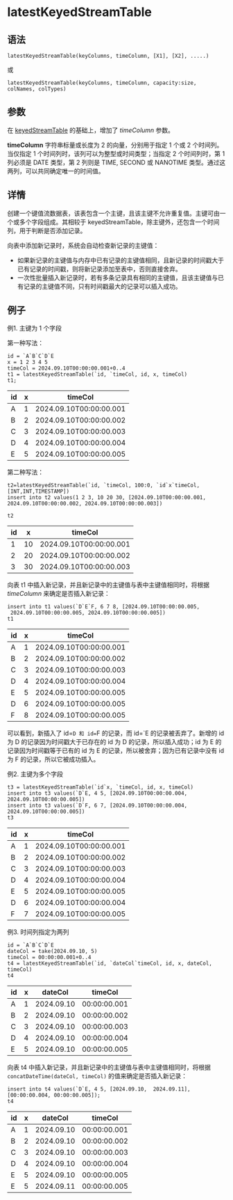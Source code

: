 # latestKeyedStreamTable

## 语法

`latestKeyedStreamTable(keyColumns, timeColumn, [X1], [X2],
.....)`

或

`latestKeyedStreamTable(keyColumns, timeColumn, capacity:size, colNames,
colTypes)`

## 参数

在 [keyedStreamTable](../k/keyedStreamTable.md) 的基础上，增加了 *timeColumn* 参数。

**timeColumn** 字符串标量或长度为 2 的向量，分别用于指定 1 个或 2 个时间列。当仅指定 1 个时间列时，该列可以为整型或时间类型；当指定 2
个时间列时，第 1 列必须是 DATE 类型，第 2 列则是 TIME, SECOND 或 NANOTIME 类型。通过这两列，可以共同确定唯一的时间值。

## 详情

创建一个键值流数据表，该表包含一个主键，且该主键不允许重复值。主键可由一个或多个字段组成。其相较于
keyedStreamTable，除主键外，还包含一个时间列，用于判断是否添加记录。

向表中添加新记录时，系统会自动检查新记录的主键值：

* 如果新记录的主键值与内存中已有记录的主键值相同，且新记录的时间戳大于已有记录的时间戳，则将新记录添加至表中，否则直接舍弃。
* 一次性批量插入新记录时，若有多条记录具有相同的主键值，且该主键值与已有记录的主键值不同，只有时间戳最大的记录可以插入成功。

## 例子

例1. 主键为 1 个字段

第一种写法：

```
id = `A`B`C`D`E
x = 1 2 3 4 5
timeCol = 2024.09.10T00:00:00.001+0..4
t1 = latestKeyedStreamTable(`id, `timeCol, id, x, timeCol)
t1;
```

| id | x | timeCol |
| --- | --- | --- |
| A | 1 | 2024.09.10T00:00:00.001 |
| B | 2 | 2024.09.10T00:00:00.002 |
| C | 3 | 2024.09.10T00:00:00.003 |
| D | 4 | 2024.09.10T00:00:00.004 |
| E | 5 | 2024.09.10T00:00:00.005 |

第二种写法：

```
t2=latestKeyedStreamTable(`id, `timeCol, 100:0, `id`x`timeCol, [INT,INT,TIMESTAMP])
insert into t2 values(1 2 3, 10 20 30, [2024.09.10T00:00:00.001,
2024.09.10T00:00:00.002, 2024.09.10T00:00:00.003])

t2
```

| id | x | timeCol |
| --- | --- | --- |
| 1 | 10 | 2024.09.10T00:00:00.001 |
| 2 | 20 | 2024.09.10T00:00:00.002 |
| 3 | 30 | 2024.09.10T00:00:00.003 |

向表 t1 中插入新记录，并且新记录中的主键值与表中主键值相同时，将根据 *timeColumn* 来确定是否插入新记录：

```
insert into t1 values(`D`E`F, 6 7 8, [2024.09.10T00:00:00.005,
 2024.09.10T00:00:00.005, 2024.09.10T00:00:00.005])
t1
```

| id | x | timeCol |
| --- | --- | --- |
| A | 1 | 2024.09.10T00:00:00.001 |
| B | 2 | 2024.09.10T00:00:00.002 |
| C | 3 | 2024.09.10T00:00:00.003 |
| D | 4 | 2024.09.10T00:00:00.004 |
| E | 5 | 2024.09.10T00:00:00.005 |
| D | 6 | 2024.09.10T00:00:00.005 |
| F | 8 | 2024.09.10T00:00:00.005 |

可以看到，新插入了 id=`D 和 id=`F 的记录，而 id=`E 的记录被丢弃了。新增的 id 为 D 的记录因为时间戳大于已存在的 id 为 D
的记录，所以插入成功；id 为 E 的记录因为时间戳等于已有的 id 为 E 的记录，所以被舍弃；因为已有记录中没有 id 为 F 的记录，所以它被成功插入。

例2. 主键为多个字段

```
t3 = latestKeyedStreamTable(`id`x, `timeCol, id, x, timeCol)
insert into t3 values(`D`E, 4 5, [2024.09.10T00:00:00.004, 2024.09.10T00:00:00.005])
insert into t3 values(`D`F, 6 7, [2024.09.10T00:00:00.004, 2024.09.10T00:00:00.005])
t3
```

| id | x | timeCol |
| --- | --- | --- |
| A | 1 | 2024.09.10T00:00:00.001 |
| B | 2 | 2024.09.10T00:00:00.002 |
| C | 3 | 2024.09.10T00:00:00.003 |
| D | 4 | 2024.09.10T00:00:00.004 |
| E | 5 | 2024.09.10T00:00:00.005 |
| D | 6 | 2024.09.10T00:00:00.004 |
| F | 7 | 2024.09.10T00:00:00.005 |

例3. 时间列指定为两列

```
id = `A`B`C`D`E
dateCol = take(2024.09.10, 5)
timeCol = 00:00:00.001+0..4
t4 = latestKeyedStreamTable(`id, `dateCol`timeCol, id, x, dateCol, timeCol)
t4
```

| id | x | dateCol | timeCol |
| --- | --- | --- | --- |
| A | 1 | 2024.09.10 | 00:00:00.001 |
| B | 2 | 2024.09.10 | 00:00:00.002 |
| C | 3 | 2024.09.10 | 00:00:00.003 |
| D | 4 | 2024.09.10 | 00:00:00.004 |
| E | 5 | 2024.09.10 | 00:00:00.005 |

向表 t4 中插入新记录，并且新记录中的主键值与表中主键值相同时，将根据`concatDateTime(dateCol, timeCol)`
的值来确定是否插入新记录：

```
insert into t4 values(`D`E, 4 5, [2024.09.10,  2024.09.11], [00:00:00.004, 00:00:00.005]);
t4
```

| id | x | dateCol | timeCol |
| --- | --- | --- | --- |
| A | 1 | 2024.09.10 | 00:00:00.001 |
| B | 2 | 2024.09.10 | 00:00:00.002 |
| C | 3 | 2024.09.10 | 00:00:00.003 |
| D | 4 | 2024.09.10 | 00:00:00.004 |
| E | 5 | 2024.09.10 | 00:00:00.005 |
| E | 5 | 2024.09.11 | 00:00:00.005 |

